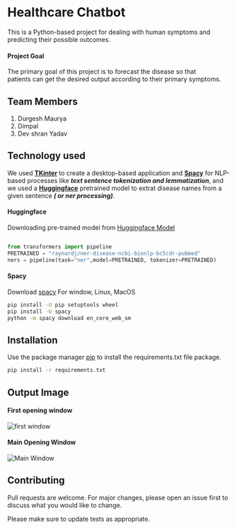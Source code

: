 # Healthcare Chatbot

This is a Python-based project for dealing with human symptoms and predicting their possible outcomes.

#### Project Goal
The primary goal of this project is to forecast the disease so that patients can get the desired output according to their primary symptoms.

## Team Members
1. Durgesh Maurya
2. Dimpal
3. Dev shran Yadav 
 
## Technology used
We used **[TKinter](https://docs.python.org/3/library/tkinter.html)** to create a desktop-based application and **[Spacy](https://spacy.io/)** for NLP-based processes like ***text sentence tokenization and lemmatization***, and we used a **[Huggingface](https://huggingface.co/)** pretrained model to extrat disease names from a given sentence ***( or ner processing)***.

#### Huggingface
Downloading pre-trained model from [Huggingface Model](https://huggingface.co/raynardj/ner-disease-ncbi-bionlp-bc5cdr-pubmed)
```python

from transformers import pipeline
PRETRAINED = "raynardj/ner-disease-ncbi-bionlp-bc5cdr-pubmed"
ners = pipeline(task="ner",model=PRETRAINED, tokenizer=PRETRAINED)

```

#### Spacy

Download [spacy](https://spacy.io/usage) For window, Linux, MacOS
```bash
pip install -U pip setuptools wheel
pip install -U spacy
python -m spacy download en_core_web_sm
```


## Installation

Use the package manager [pip](https://pip.pypa.io/en/stable/) to install the requirements.txt file package.

```bash
pip install -r requirements.txt 
```
## Output Image
#### First opening window
![first window](https://github.com/Durgesh63/HealthCare_ChatBot/blob/master/firstwindow.png?raw=true)

#### Main Opening Window
![Main Window](https://github.com/Durgesh63/HealthCare_ChatBot/blob/master/main_window.png?raw=true)

## Contributing
Pull requests are welcome. For major changes, please open an issue first to discuss what you would like to change.

Please make sure to update tests as appropriate.
